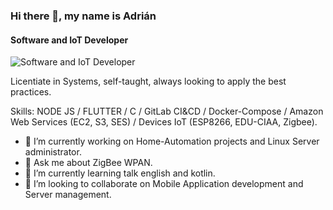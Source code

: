 ### Hi there 👋, my name is Adrián
#### Software and IoT Developer
![Software and IoT Developer](https://www.techarcis.com/wp-content/uploads/2017/03/inner_banner0a-1.jpg)

Licentiate in Systems, self-taught, always looking to apply the best practices.

Skills: NODE JS / FLUTTER / C / GitLab CI&CD / Docker-Compose / Amazon Web Services (EC2, S3, SES) / Devices IoT (ESP8266, EDU-CIAA, Zigbee).

- 🔭 I’m currently working on Home-Automation projects and Linux Server administrator.
- 💬 Ask me about ZigBee WPAN.
- 🌱 I’m currently learning talk english and kotlin.
- 👯 I’m looking to collaborate on Mobile Application development and Server management.


<!--
**Adrian-Perez-IoT/Adrian-Perez-IoT** is a ✨ _special_ ✨ repository because its `README.md` (this file) appears on your GitHub profile.

Here are some ideas to get you started:

- 🔭 I’m currently working on ...
- 🌱 I’m currently learning ...
- 👯 I’m looking to collaborate on ...
- 🤔 I’m looking for help with ...
- 💬 Ask me about ...
- 📫 How to reach me: ...
- 😄 Pronouns: ...
- ⚡ Fun fact: ...
-->
